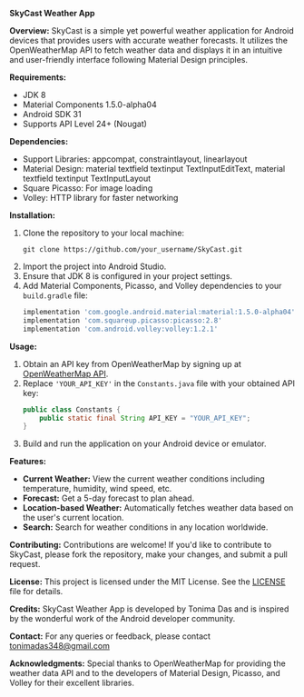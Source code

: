 **SkyCast Weather App**

**Overview:**
SkyCast is a simple yet powerful weather application for Android devices that provides users with accurate weather forecasts. It utilizes the OpenWeatherMap API to fetch weather data and displays it in an intuitive and user-friendly interface following Material Design principles.

**Requirements:**
- JDK 8
- Material Components 1.5.0-alpha04
- Android SDK 31
- Supports API Level 24+ (Nougat)

**Dependencies:**
- Support Libraries: appcompat, constraintlayout, linearlayout
- Material Design: material textfield textinput TextInputEditText, material textfield textinput TextInputLayout
- Square Picasso: For image loading
- Volley: HTTP library for faster networking

**Installation:**
1. Clone the repository to your local machine:
   ```
   git clone https://github.com/your_username/SkyCast.git
   ```
2. Import the project into Android Studio.
3. Ensure that JDK 8 is configured in your project settings.
4. Add Material Components, Picasso, and Volley dependencies to your `build.gradle` file:
   ```gradle
   implementation 'com.google.android.material:material:1.5.0-alpha04'
   implementation 'com.squareup.picasso:picasso:2.8'
   implementation 'com.android.volley:volley:1.2.1'
   ```

**Usage:**
1. Obtain an API key from OpenWeatherMap by signing up at [OpenWeatherMap API](https://openweathermap.org/api).
2. Replace `'YOUR_API_KEY'` in the `Constants.java` file with your obtained API key:
   ```java
   public class Constants {
       public static final String API_KEY = "YOUR_API_KEY";
   }
   ```
3. Build and run the application on your Android device or emulator.

**Features:**
- **Current Weather:** View the current weather conditions including temperature, humidity, wind speed, etc.
- **Forecast:** Get a 5-day forecast to plan ahead.
- **Location-based Weather:** Automatically fetches weather data based on the user's current location.
- **Search:** Search for weather conditions in any location worldwide.

**Contributing:**
Contributions are welcome! If you'd like to contribute to SkyCast, please fork the repository, make your changes, and submit a pull request.

**License:**
This project is licensed under the MIT License. See the [LICENSE](LICENSE) file for details.

**Credits:**
SkyCast Weather App is developed by Tonima Das and is inspired by the wonderful work of the Android developer community.

**Contact:**
For any queries or feedback, please contact tonimadas348@gmail.com 

**Acknowledgments:**
Special thanks to OpenWeatherMap for providing the weather data API and to the developers of Material Design, Picasso, and Volley for their excellent libraries.
